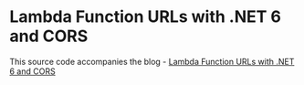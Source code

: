 # Lambda Function URLs with .NET 6 and CORS

This source code accompanies the blog - [Lambda Function URLs with .NET 6 and CORS](https://nodogmablog.bryanhogan.net/2022/05/lambda-function-urls-with-net6-and-cors/)